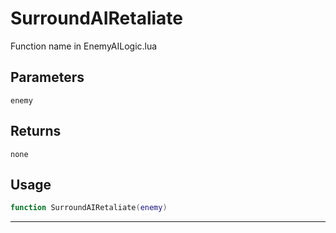# SurroundAIRetaliate
Function name in EnemyAILogic.lua
## Parameters
`enemy`
## Returns
`none`
## Usage
```lua
function SurroundAIRetaliate(enemy)
```
---
